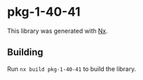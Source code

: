 # pkg-1-40-41

This library was generated with [Nx](https://nx.dev).

## Building

Run `nx build pkg-1-40-41` to build the library.
